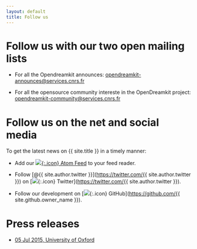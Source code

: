 ```yaml
---
layout: default
title: Follow us
---
```

# Follow us with our two open mailing lists

* For all the Opendreamkit announces: opendreamkit-announces@services.cnrs.fr 

* For all the opensource community intereste in the OpenDreamkit project: opendreamkit-community@services.cnrs.fr 


# Follow us on the net and social media

To get the latest news on {{ site.title }} in a timely manner:

* Add our [![](../public/feed.png){:.icon} Atom Feed](../atom.xml) to your feed reader.

* Follow [@{{ site.author.twitter }}](https://twitter.com/{{ site.author.twitter }}) on [![](../public/twitter.png){:.icon}
Twitter](https://twitter.com/{{ site.author.twitter }}).

* Follow our development on [![](../public/github.png){:.icon} GitHub](https://github.com/{{ site.github.owner_name }}).

# Press releases

* [05 Jul 2015, University of Oxford](http://www.cs.ox.ac.uk/news/954-full.html)
